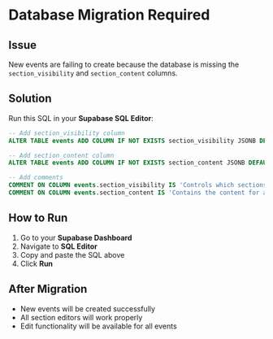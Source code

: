 # Database Migration Required

## Issue

New events are failing to create because the database is missing the `section_visibility` and `section_content` columns.

## Solution

Run this SQL in your **Supabase SQL Editor**:

```sql
-- Add section_visibility column
ALTER TABLE events ADD COLUMN IF NOT EXISTS section_visibility JSONB DEFAULT '{}'::jsonb;

-- Add section_content column
ALTER TABLE events ADD COLUMN IF NOT EXISTS section_content JSONB DEFAULT '{}'::jsonb;

-- Add comments
COMMENT ON COLUMN events.section_visibility IS 'Controls which sections are visible on the event website';
COMMENT ON COLUMN events.section_content IS 'Contains the content for all sections of the event website';
```

## How to Run

1. Go to your **Supabase Dashboard**
2. Navigate to **SQL Editor**
3. Copy and paste the SQL above
4. Click **Run**

## After Migration

- New events will be created successfully
- All section editors will work properly
- Edit functionality will be available for all events
